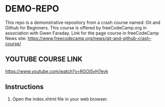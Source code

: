 # DEMO-REPO

This repo is a demonstrative repository from a crash course named: Git and Github for Beginners.
This course is offered by freeCodeCamp.org in association with Gwen Faraday.
Link for the page course in freeCodeCamp News site: https://www.freecodecamp.org/news/git-and-github-crash-course/

## YOUTUBE COURSE LINK

https://www.youtube.com/watch?v=RGOj5yH7evk

## Instructions

1. Open the index.xhtml file in your web browser.

